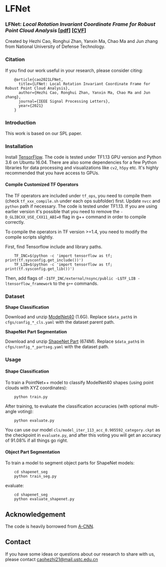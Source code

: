 # LFNet

### LFNet: *Local Rotation Invariant Coordinate Frame for Robust Point Cloud Analysis* [[pdf](https://www.researchgate.net/publication/348141380_LFNet_Local_Rotation_Invariant_Coordinate_Frame_for_Robust_Point_Cloud_Analysis)] [[CVF](https://ieeexplore.ieee.org/document/9311810)]

Created by Hezhi Cao, Ronghui Zhan, Yanxin Ma, Chao Ma and Jun zhang from National University of Defense Technology.

### Citation

If you find our work useful in your research, please consider citing:

```
    @article{cao2021LFNet,
      title={LFNet: Local Rotation Invariant Coordinate Frame for Robust Point Cloud Analysis},
      author={Hezhi Cao, Ronghui Zhan, Yanxin Ma, Chao Ma and Jun zhang},
      journal={IEEE Signal Processing Letters},
      year={2021}
    }
```

### Introduction

This work is based on our SPL paper.

### Installation

Install [TensorFlow](https://www.tensorflow.org/install/). The code is tested under TF1.13 GPU version and Python 3.6 on Ubuntu 16.04. There are also some dependencies for a few Python libraries for data processing and visualizations like `cv2`, `h5py` etc. It's highly recommended that you have access to GPUs.

#### Compile Customized TF Operators

The TF operators are included under `tf_ops`, you need to compile them (check `tf_xxx_compile.sh` under each ops subfolder) first. Update `nvcc` and `python` path if necessary. The code is tested under TF1.13. If you are using earlier version it's possible that you need to remove the `-D_GLIBCXX_USE_CXX11_ABI=0` flag in g++ command in order to compile correctly.

To compile the operators in TF version >=1.4, you need to modify the compile scripts slightly.

First, find Tensorflow include and library paths.

```
    TF_INC=$(python -c 'import tensorflow as tf; print(tf.sysconfig.get_include())')
    TF_LIB=$(python -c 'import tensorflow as tf; print(tf.sysconfig.get_lib())')
```

Then, add flags of `-I$TF_INC/external/nsync/public -L$TF_LIB -ltensorflow_framework` to the `g++` commands.

### Dataset

__Shape Classification__

Download and unzip [ModelNet40](https://shapenet.cs.stanford.edu/media/modelnet40_normal_resampled.zip) (1.6G). Replace `$data_path$` in `cfgs/config_*_cls.yaml` with the dataset parent path.

__ShapeNet Part Segmentation__

Download and unzip [ShapeNet Part](https://shapenet.cs.stanford.edu/media/shapenetcore_partanno_segmentation_benchmark_v0_normal.zip) (674M). Replace `$data_path$` in `cfgs/config_*_partseg.yaml` with the dataset path.

### Usage

#### Shape Classification

To train a PointNet++ model to classify ModelNet40 shapes (using point clouds with XYZ coordinates):

```
    python train.py
```

After training, to evaluate the classification accuracies (with optional multi-angle voting):

```
    python evaluate.py
```

You can use our model `cls/model_iter_113_acc_0.905592_category.ckpt` as the checkpoint in `evaluate.py`, and after this voting you will get an accuracy of 91.08% if all things go right.

#### Object Part Segmentation

To train a model to segment object parts for ShapeNet models:

```
    cd shapenet_seg
    python train_seg.py
```

evaluate:

```
    cd shapenet_seg
    python evaluate_shapenet.py
```

## Acknowledgement

The code is heavily borrowed from [A-CNN](https://github.com/artemkomarichev/a-cnn).

## Contact

If you have some ideas or questions about our research to share with us, please contact caohezhi21@mail.ustc.edu.cn